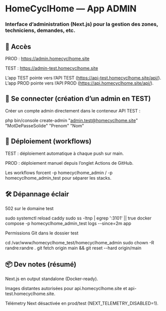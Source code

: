 # HomeCyclHome — App ADMIN

### Interface d’administration (Next.js) pour la gestion des zones, techniciens, demandes, etc.

## 🚀 Accès

PROD : https://admin.homecyclhome.site

TEST : https://admin-test.homecyclhome.site

L’app TEST pointe vers l’API TEST (https://api-test.homecyclhome.site/api/).
L’app PROD pointe vers l’API PROD (https://api.homecyclhome.site/api/).

## 🔐 Se connecter (création d’un admin en TEST)

Créer un compte admin directement dans le conteneur API TEST :

php bin/console create-admin "admin.test@homecyclhome.site" "MotDePasseSolide" "Prenom" "Nom"

## 🔁 Déploiement (workflows)

TEST : déploiement automatique à chaque push sur main.

PROD : déploiement manuel depuis l’onglet Actions de GitHub.

Les workflows forcent -p homecyclhome_admin / -p homecyclhome_admin_test pour séparer les stacks.

## 🛠️ Dépannage éclair

502 sur le domaine test

sudo systemctl reload caddy
sudo ss -ltnp | egrep ':3101' || true
docker compose -p homecyclhome_admin_test logs --since=2m app


Permissions Git dans le dossier test

cd /var/www/homecyclhome_test/homecyclhome_admin
sudo chown -R randre:randre .
git fetch origin main && git reset --hard origin/main

## 📦 Dev notes (résumé)

Next.js en output standalone (Docker-ready).

Images distantes autorisées pour api.homecyclhome.site et api-test.homecyclhome.site.

Télémetry Next désactivée en prod/test (NEXT_TELEMETRY_DISABLED=1).